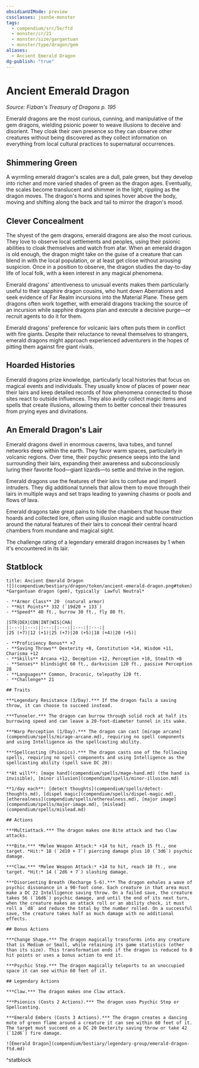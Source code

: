 ```yaml
---
obsidianUIMode: preview
cssclasses: json5e-monster
tags:
  - compendium/src/5e/ftd
  - monster/cr/21
  - monster/size/gargantuan
  - monster/type/dragon/gem
aliases:
  - Ancient Emerald Dragon
dg-publish: "true"
---
```

# Ancient Emerald Dragon
*Source: Fizban's Treasury of Dragons p. 195*  

Emerald dragons are the most curious, cunning, and manipulative of the gem dragons, wielding psionic power to weave illusions to deceive and disorient. They cloak their own presence so they can observe other creatures without being discovered as they collect information on everything from local cultural practices to supernatural occurrences.

## Shimmering Green

A wyrmling emerald dragon's scales are a dull, pale green, but they develop into richer and more varied shades of green as the dragon ages. Eventually, the scales become translucent and shimmer in the light, rippling as the dragon moves. The dragon's horns and spines hover above the body, moving and shifting along the back and tail to mirror the dragon's mood.

## Clever Concealment

The shyest of the gem dragons, emerald dragons are also the most curious. They love to observe local settlements and peoples, using their psionic abilities to cloak themselves and watch from afar. When an emerald dragon is old enough, the dragon might take on the guise of a creature that can blend in with the local population, or at least get close without arousing suspicion. Once in a position to observe, the dragon studies the day-to-day life of local folk, with a keen interest in any magical phenomena.

Emerald dragons' attentiveness to unusual events makes them particularly useful to their sapphire dragon cousins, who hunt down Aberrations and seek evidence of Far Realm incursions into the Material Plane. These gem dragons often work together, with emerald dragons tracking the source of an incursion while sapphire dragons plan and execute a decisive purge—or recruit agents to do it for them.

Emerald dragons' preference for volcanic lairs often puts them in conflict with fire giants. Despite their reluctance to reveal themselves to strangers, emerald dragons might approach experienced adventurers in the hopes of pitting them against fire giant rivals.

## Hoarded Histories

Emerald dragons prize knowledge, particularly local histories that focus on magical events and individuals. They usually know of places of power near their lairs and keep detailed records of how phenomena connected to those sites react to outside influences. They also avidly collect magic items and spells that create illusions, allowing them to better conceal their treasures from prying eyes and divinations.

## An Emerald Dragon's Lair

Emerald dragons dwell in enormous caverns, lava tubes, and tunnel networks deep within the earth. They favor warm spaces, particularly in volcanic regions. Over time, their psychic presence seeps into the land surrounding their lairs, expanding their awareness and subconsciously luring their favorite food—giant lizards—to settle and thrive in the region.

Emerald dragons use the features of their lairs to confuse and imperil intruders. They dig additional tunnels that allow them to move through their lairs in multiple ways and set traps leading to yawning chasms or pools and flows of lava.

Emerald dragons take great pains to hide the chambers that house their hoards and collected lore, often using illusion magic and subtle construction around the natural features of their lairs to conceal their central hoard chambers from mundane and magical sight.

The challenge rating of a legendary emerald dragon increases by 1 when it's encountered in its lair.

## Statblock

```ad-statblock
title: Ancient Emerald Dragon
![](compendium/bestiary/dragon/token/ancient-emerald-dragon.png#token)
*Gargantuan dragon (gem), typically  Lawful Neutral*

- **Armor Class** 20  (natural armor)
- **Hit Points** 332 (`19d20 + 133`)
- **Speed** 40 ft., burrow 30 ft., fly 80 ft.

|STR|DEX|CON|INT|WIS|CHA|
|:---:|:---:|:---:|:---:|:---:|:---:|
|25 (+7)|12 (+1)|25 (+7)|20 (+5)|18 (+4)|20 (+5)|

- **Proficiency Bonus** +7
- **Saving Throws** Dexterity +8, Constitution +14, Wisdom +11, Charisma +12
- **Skills** Arcana +12, Deception +12, Perception +18, Stealth +8
- **Senses** blindsight 60 ft., darkvision 120 ft., passive Perception 28
- **Languages** Common, Draconic, telepathy 120 ft.
- **Challenge** 21

## Traits

***Legendary Resistance (3/Day).*** If the dragon fails a saving throw, it can choose to succeed instead.

***Tunneler.*** The dragon can burrow through solid rock at half its burrowing speed and can leave a 20-foot-diameter tunnel in its wake.

***Warp Perception (1/Day).*** The dragon can cast [mirage arcane](compendium/spells/mirage-arcane.md), requiring no spell components and using Intelligence as the spellcasting ability.

***Spellcasting (Psionics).*** The dragon casts one of the following spells, requiring no spell components and using Intelligence as the spellcasting ability (spell save DC 20):

**At will**: [mage hand](compendium/spells/mage-hand.md) (the hand is invisible), [minor illusion](compendium/spells/minor-illusion.md)

**1/day each**: [detect thoughts](compendium/spells/detect-thoughts.md), [dispel magic](compendium/spells/dispel-magic.md), [etherealness](compendium/spells/etherealness.md), [major image](compendium/spells/major-image.md), [mislead](compendium/spells/mislead.md)

## Actions

***Multiattack.*** The dragon makes one Bite attack and two Claw attacks.

***Bite.*** *Melee Weapon Attack:* +14 to hit, reach 15 ft., one target. *Hit:* 18 (`2d10 + 7`) piercing damage plus 10 (`3d6`) psychic damage.

***Claw.*** *Melee Weapon Attack:* +14 to hit, reach 10 ft., one target. *Hit:* 14 (`2d6 + 7`) slashing damage.

***Disorienting Breath (Recharge 5-6).*** The dragon exhales a wave of psychic dissonance in a 90-foot cone. Each creature in that area must make a DC 22 Intelligence saving throw. On a failed save, the creature takes 56 (`16d6`) psychic damage, and until the end of its next turn, when the creature makes an attack roll or an ability check, it must roll a `d8` and reduce the total by the number rolled. On a successful save, the creature takes half as much damage with no additional effects.

## Bonus Actions

***Change Shape.*** The dragon magically transforms into any creature that is Medium or Small, while retaining its game statistics (other than its size). This transformation ends if the dragon is reduced to 0 hit points or uses a bonus action to end it.

***Psychic Step.*** The dragon magically teleports to an unoccupied space it can see within 60 feet of it.

## Legendary Actions

***Claw.*** The dragon makes one Claw attack.

***Psionics (Costs 2 Actions).*** The dragon uses Psychic Step or Spellcasting.

***Emerald Embers (Costs 3 Actions).*** The dragon creates a dancing mote of green flame around a creature it can see within 60 feet of it. The target must succeed on a DC 20 Dexterity saving throw or take 42 (`12d6`) fire damage.

![Emerald Dragon](compendium/bestiary/legendary-group/emerald-dragon-ftd.md)
```
^statblock